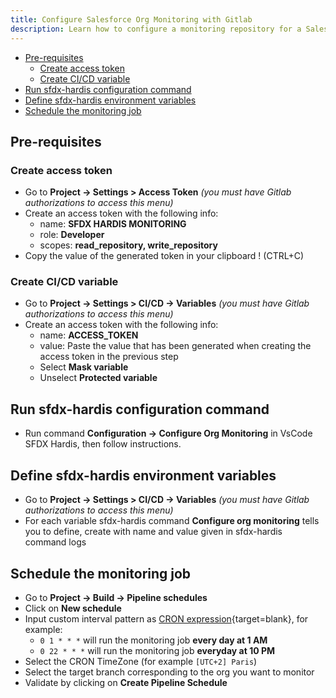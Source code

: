 ```yaml
---
title: Configure Salesforce Org Monitoring with Gitlab
description: Learn how to configure a monitoring repository for a Salesforce Org, using sfdx-hardis and Gitlab
---
```

<!-- markdownlint-disable MD013 -->

- [Pre-requisites](#pre-requisites)
   - [Create access token](#create-access-token)
   - [Create CI/CD variable](#create-cicd-variable)
- [Run sfdx-hardis configuration command](#run-sfdx-hardis-configuration-command)
- [Define sfdx-hardis environment variables](#define-sfdx-hardis-environment-variables)
- [Schedule the monitoring job](#schedule-the-monitoring-job)

## Pre-requisites

### Create access token

- Go to **Project -> Settings > Access Token** _(you must have Gitlab authorizations to access this menu)_
- Create an access token with the following info:
  - name: **SFDX HARDIS MONITORING**
  - role: **Developer**
  - scopes: **read_repository, write_repository**
- Copy the value of the generated token in your clipboard ! (CTRL+C)

### Create CI/CD variable

- Go to **Project -> Settings > CI/CD -> Variables** _(you must have Gitlab authorizations to access this menu)_
- Create an access token with the following info:
  - name: **ACCESS_TOKEN**
  - value: Paste the value that has been generated when creating the access token in the previous step
  - Select **Mask variable**
  - Unselect **Protected variable**

## Run sfdx-hardis configuration command

- Run command **Configuration -> Configure Org Monitoring** in VsCode SFDX Hardis, then follow instructions.

## Define sfdx-hardis environment variables

- Go to **Project -> Settings > CI/CD -> Variables** _(you must have Gitlab authorizations to access this menu)_
- For each variable sfdx-hardis command **Configure org monitoring** tells you to define, create with name and value given in sfdx-hardis command logs

## Schedule the monitoring job

- Go to **Project -> Build -> Pipeline schedules**
- Click on **New schedule**
- Input custom interval pattern as [CRON expression](https://crontab.cronhub.io/){target=blank}, for example:
  - `0 1 * * *` will run the monitoring job **every day at 1 AM**
  - `0 22 * * *` will run the monitoring job **everyday at 10 PM**
- Select the CRON TimeZone (for example `[UTC+2] Paris`)
- Select the target branch corresponding to the org you want to monitor
- Validate by clicking on **Create Pipeline Schedule**

